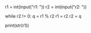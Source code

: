 r1 = int(input("r1: "))
r2 = int(input("r2: "))

while r2 != 0:
    q = r1 % r2
    r1 = r2
    r2 = q

print(str(r1))
